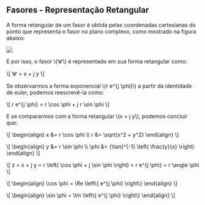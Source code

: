 ## Fasores - Representação Retangular

<div class="regular grid-50-50">

<div class="grid-element">

A forma retangular de um fasor é obtida pelas coordenadas cartesianas do ponto que representa o fasor no plano complexo, como mostrado na figura abaixo:

<!-- _class: center transparent -->
![](https://i.imgur.com/wB3Df0c.png)

E por isso, o fasor \\(⨈\\) é representado em sua forma retangular como:

\\[ ⨈ = x + j y \\]

</div>

<div class="grid-element">

Se observarmos a forma exponencial \\(r e^{j \phi}\\) a partir da identidade de euler, podemos reescrevê-la como:

\\[ r e^{j \phi} = r \cos \phi + j r \sin \phi \\]

E se compararmos com a forma retangular \\(x + j y\\), podemos concluir que:

<div class="grid-50-50">

<div class="grid-element">

\\[
\begin{align}
    x &= r \cos \phi \\\\
    r &= \sqrt{x^2 + y^2} 
\end{align}
\\]

</div>

<div class="grid-element">

\\[
\begin{align}
    y &= r \sin \phi \\\\
    \phi &= {\tan}^{-1} \left( \frac{y}{x} \right) 
\end{align}
\\]

</div>

</div>

\\[
    z = x + j y = r \left( \cos \phi + j \sin \phi \right) = r e^{j \phi} = r \angle \phi
\\]

<div class="grid-50-50">

<div class="grid-element">

\\[
\begin{align}
    \cos \phi = \Re \left\\{ e^{j \phi} \right\\} 
\end{align}
\\]

</div>

<div class="grid-element">

\\[
\begin{align}
    \sin \phi = \Im \left\\{ e^{j \phi} \right\\} 
\end{align}
\\]

</div>

</div>

</div>

</div>
